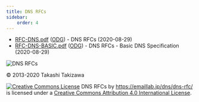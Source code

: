 ```yaml
---
title: DNS RFCs
sidebar:
    order: 4
---
```

- [RFC-DNS.pdf](/docs/dns/RFC-DNS.pdf) ([ODG](/docs/dns/RFC-DNS.odg)) - DNS RFCs (2020-08-29)
- [RFC-DNS-BASIC.pdf](/pub/dns/RFC-DNS-BASIC.pdf) ([ODG](/docs/dns/RFC-DNS-BASIC.odg )) - DNS RFCs - Basic DNS Specification (2020-08-29)

![DNS RFCs](/docs/dns/RFC-DNS.png)

© 2013-2020 Takashi Takizawa

<a href="https://creativecommons.org/licenses/by/4.0/" rel="license"><img style="border-width: 0;" src="https://i.creativecommons.org/l/by/4.0/80x15.png" alt="Creative Commons License" /></a>
DNS RFCs by https://emaillab.jp/dns/dns-rfc/ is licensed under a <a href="https://creativecommons.org/licenses/by/4.0/" rel="license">Creative Commons Attribution 4.0 International License</a>.
